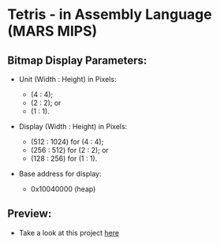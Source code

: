 # Tetris - in Assembly Language (MARS MIPS)

## Bitmap Display Parameters:
- Unit (Width : Height) in Pixels:
    - (4 : 4);
    - (2 : 2); or
    - (1 : 1).
      
- Display (Width : Height) in Pixels:
    - (512 : 1024) for (4 : 4);
    - (256 : 512) for (2 : 2); or
    - (128 : 256) for (1 : 1).
      
- Base address for display:
    - 0x10040000 (heap)

## Preview:
- Take a look at this project [here](https://www.youtube.com/watch?v=PZP4MoIPwAc)
